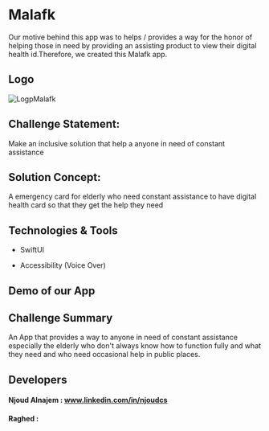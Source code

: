 # Malafk



Our motive behind this app was to helps / provides a way for the honor of helping those in need by providing an assisting product to view their digital health id.Therefore, we created this Malafk app.

## Logo

![LogpMalafk](https://user-images.githubusercontent.com/85634409/212470498-67a663ae-0c32-4cef-978f-7164050f290e.png)



## Challenge Statement:
Make an inclusive solution that help a anyone in need of constant assistance


## Solution Concept:

A emergency card for elderly who need constant assistance to have digital health card so that they get the help they need



## Technologies & Tools
- SwiftUI
* Accessibility (Voice Over)


## Demo of our App





## Challenge Summary
An App that provides a way to anyone in need of constant assistance especially the elderly who don't always know how to function fully and what they need and who need occasional help in public places.



## Developers

#### Njoud Alnajem : www.linkedin.com/in/njoudcs
#### Raghed :
